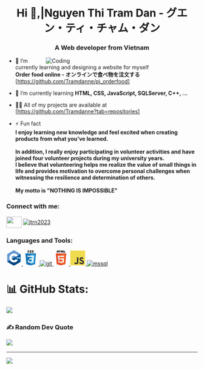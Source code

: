 <h1 align="center">Hi 👋,|Nguyen Thi Tram Dan - グエン・ティ・チャム・ダン</h1>
<h3 align="center">A Web developer from Vietnam</h3>
<img align="right" alt="Coding" width="400" src="https://i.pinimg.com/736x/8c/bc/b5/8cbcb52047fdae05884260b27b661468.jpg">


- 🔭 I’m currently learning and designing a website for myself
  <br>**Order food online -  オンラインで食べ物を注文する**
  <br>[https://github.com/Tramdanne/pj_orderfood]

- 🌱 I’m currently learning **HTML, CSS, JavaScript, SQLServer, C++, ...**

- 👨‍💻 All of my projects are available at
    <Br> [https://github.com/Tramdanne?tab=repositories]

- ⚡ Fun fact
  <br> **I enjoy learning new knowledge and feel excited when creating products from what you’ve learned.**
  <br>
  <br> **In addition, I really enjoy participating in volunteer activities and have joined four volunteer projects during my university years.
  <br>I believe that volunteering helps me realize the value of small things in life and provides motivation to overcome personal challenges when witnessing the resilience and determination of others.**
  <br>
  <br>**My motto is "NOTHING IS IMPOSSIBLE"**

<h3 align="left">Connect with me:</h3>
<p align="left">
<a href="https://www.facebook.com/profile.php?id=100015869462379" target="blank"><img align="center" src="https://raw.githubusercontent.com/rahuldkjain/github-profile-readme-generator/master/src/images/icons/Social/facebook.svg" alt="" height="30" width="40" /></a>
<a href="https://www.instagram.com/tdnt04/" target="blank"><img align="center" src="https://raw.githubusercontent.com/rahuldkjain/github-profile-readme-generator/master/src/images/icons/Social/instagram.svg" alt="jtrn2023" height="30" width="40" /></a>
</p>

<h3 align="left">Languages and Tools:</h3>
  <a href="https://www.w3schools.com/cpp/" target="_blank" rel="noreferrer">
    <img src="https://raw.githubusercontent.com/devicons/devicon/master/icons/cplusplus/cplusplus-original.svg" alt="cplusplus" width="40" height="40"/>
  </a>
  <a href="https://www.w3schools.com/css/" target="_blank" rel="noreferrer">
    <img src="https://raw.githubusercontent.com/devicons/devicon/master/icons/css3/css3-original-wordmark.svg" alt="css3" width="40" height="40"/>
  </a>
  <a href="https://git-scm.com/" target="_blank" rel="noreferrer">
    <img src="https://www.vectorlogo.zone/logos/git-scm/git-scm-icon.svg" alt="git" width="40" height="40"/>
  </a>
   <a href="https://www.w3.org/html/" target="_blank" rel="noreferrer">
    <img src="https://raw.githubusercontent.com/devicons/devicon/master/icons/html5/html5-original-wordmark.svg" alt="html5" width="40" height="40"/>
  </a>
<a href="https://developer.mozilla.org/en-US/docs/Web/JavaScript" target="_blank" rel="noreferrer">
    <img src="https://raw.githubusercontent.com/devicons/devicon/master/icons/javascript/javascript-original.svg" alt="javascript" width="40" height="40"/>
  </a>
    <a href="https://www.microsoft.com/en-us/sql-server" target="_blank" rel="noreferrer">
    <img src="https://www.svgrepo.com/show/303229/microsoft-sql-server-logo.svg" alt="mssql" width="40" height="40"/>
  </a>
 </p>

# 📊 GitHub Stats:
![](https://github-readme-stats.vercel.app/api/top-langs/?username=Tramdanne&theme=rose&hide_border=false&include_all_commits=true&count_private=false&layout=compact)

### ✍️ Random Dev Quote
![](https://quotes-github-readme.vercel.app/api?type=horizontal&theme=radical)

---
[![](https://visitcount.itsvg.in/api?id=Tramdanne&icon=0&color=0)](https://visitcount.itsvg.in)

<!-- Proudly created with GPRM ( https://gprm.itsvg.in ) -->
